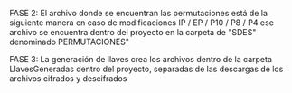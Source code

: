 FASE 2:
El archivo donde se encuentran las permutaciones está de la siguiente manera en caso de modificaciones
IP / EP / P10 / P8 / P4   ese archivo se encuentra dentro del proyecto  en la carpeta de "SDES" denominado PERMUTACIONES" 

FASE 3:
La generación de llaves crea los archivos dentro de la carpeta LlavesGeneradas  dentro del proyecto, separadas de las descargas de los archivos cifrados y descifrados
